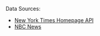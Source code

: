 Data Sources:
- [New York Times Homepage API](https://developer.nytimes.com/docs/top-stories-product/1/overview)
- [NBC News](https://www.nbcnews.com/)
